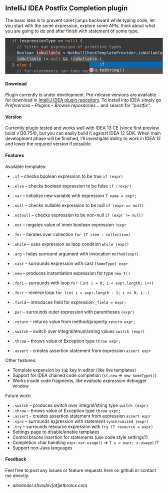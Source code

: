 IntelliJ IDEA Postfix Completion plugin
---------------------------------------

The basic idea is to prevent caret jumps backward while typing code,
let you start with the some expression, explore some APIs, think about
what you are going to do and after finish with statement of some type.

![options](/content/example.png)

#### Download

Plugin currently is under development.
Pre-release versions are available for download in [IntelliJ IDEA plugin repository](http://plugins.jetbrains.com/plugin/7342).
To install into IDEA simply go *Preferences* – *Plugins* – *Browse repositories...* and search for *"postfix"*.

#### Version

Currently plugin tested and works well with IDEA 13 CE (since first preview build v130.754),
but you can easily build it against IDEA 12 SDK. When main development phase will be finished,
I'll investigate ability to work in IDEA 12 and lower the required version if possible.

#### Features

Available templates:

* `.if` – checks boolean expression to be true `if (expr)`
* `.else` – checks boolean expression to be false `if (!expr)`
* `.var` – initialize new variable with expression `T name = expr;`
* `.null` – checks nullable expression to be null `if (expr == null)`
* `.notnull` – checks expression to be non-null `if (expr != null)`
* `.not` – negates value of inner boolean expression `!expr`
* `.for` – iterates over collection `for (T item : collection)`
* `.while` – uses expression as loop condition `while (expr)`
* `.arg` – helps surround argument with invocation `method(expr)`
* `.cast` – surrounds expression with cast `(SomeType) expr`
* `.new` – produces instantiation expression for type `new T()`
* `.fori` – surrounds with loop `for (int i = 0; i < expr.length; i++)`
* `.forr` – reverse loop `for (int i = expr.length - 1; i >= 0; i--)`
* `.field` – introduces field for expression `_field = expr;`
* `.par` – surrounds outer expression with parentheses `(expr)`
* `.return` – returns value from method/property `return expr;`
* `.switch` – switch over integral/enum/string values `switch (expr)`


* `.throw` – throws value of Exception type `throw expr;`
* `.assert` - creates assertion statement from expression `assert expr`

Other features:

* Template expansion by `Tab` key in editor (like live templates)
* Support for IDEA chained code completion (`st.new` => `new SomeType()`)
* Works inside code fragments, like *evaluate expression* debugger window

Future work:

* `.switch` – produces switch over integral/string type `switch (expr)`
* `.throw` – throws value of Exception type `throw expr;`
* `.assert` - creates assertion statement from expression `assert expr`
* `.sync` – surrounds expression with statement `synchronized (expr)`
* `.try` – surrounds resource expression with `try (T resource = expr)`
* Settings page to disable/enable templates
* Control braces insertion for statements (use code style settings?)
* Completion char handling `expr.var.usage()` => `T x = expr; x.usage()`?
* Support non-Java languages

#### Feedback

Feel free to post any issues or feature requests here on github or contact me directly:
* *alexander.shvedov[at]jetbrains.com*
